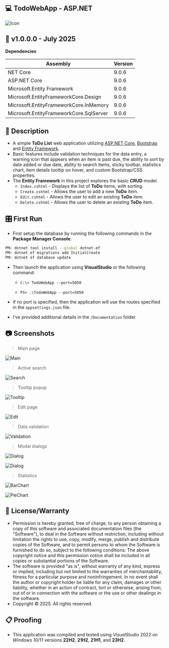 ## 💻 TodoWebApp - ASP.NET

![Icon](./Documentation/AppIcon.png)

## 📝 v1.0.0.0 - July 2025

**Dependencies**

| Assembly | Version |
| ---- | ---- |
| NET Core | 9.0.6 |
| ASP.NET Core | 9.0.6 |
| Microsoft.Entity Framework | 9.0.6 |
| Microsoft.EntityFrameworkCore.Design | 9.0.6 |
| Microsoft.EntityFrameworkCore.InMemory | 9.0.6 |
| Microsoft.EntityFrameworkCore.SqlServer | 9.0.6 |

## 📰 Description
- A simple **ToDo List** web application utilizing [ASP.NET Core](https://dotnet.microsoft.com/en-us/apps/aspnet), [Bootstrap](https://getbootstrap.com/docs/5.3/getting-started/introduction) and [Entity Framework](https://learn.microsoft.com/en-us/aspnet/entity-framework).
- Basic features include validation techniques for the data entry, a warning icon that appears when an item is past due, the ability to sort by date added or due date, ability to search items, sticky toolbar, statistics chart, item details tooltip on hover, and custom Bootstrap/CSS properties.
- The **Entity Framework** in this project explores the basic **CRUD** model.
    - `Index.cshtml` - Displays the list of **ToDo** items, with sorting.
	- `Create.cshtml` - Allows the user to add a new **ToDo** item.
	- `Edit.cshtml` - Allows the user to edit an existing **ToDo** item.
	- `Delete.cshtml` - Allows the user to delete an existing **ToDo** item.

## 🎛️ First Run

- First setup the database by running the following commands in the **Package Manager Console**:

```bash
PM> dotnet tool install --global dotnet-ef
PM> dotnet ef migrations add InitialCreate
PM> dotnet ef database update
```

- Then launch the application using **VisualStudio** or the following command:

	- `C:\> TodoWebApp --port=5050`

	- `PS> .\TodoWebApp --port=5050`

- If no port is specified, then the application will use the routes specified in the `appsettings.json` file.

- I've provided additional details in the `/Documentation` folder.

## 📷 Screenshots

> Main page

![Main](./Documentation/Screenshot3.png)

> Active search

![Search](./Documentation/Screenshot4.png)

> Tooltip popup

![Tooltip](./Documentation/Screenshot5.png)

> Edit page

![Edit](./Documentation/Screenshot6.png)

> Data validation

![Validation](./Documentation/Screenshot7.png)

> Modal dialogs

![Dialog](./Documentation/Screenshot8.png)

![Dialog](./Documentation/Screenshot9.png)

> Statistics

![BarChart](./Documentation/Screenshot10.png)

![PieChart](./Documentation/Screenshot11.png)

## 🧾 License/Warranty
* Permission is hereby granted, free of charge, to any person obtaining a copy of this software and associated documentation files (the "Software"), to deal in the Software without restriction, including without limitation the rights to use, copy, modify, merge, publish and distribute copies of the Software, and to permit persons to whom the Software is furnished to do so, subject to the following conditions: The above copyright notice and this permission notice shall be included in all copies or substantial portions of the Software.
* The software is provided "as is", without warranty of any kind, express or implied, including but not limited to the warranties of merchantability, fitness for a particular purpose and noninfringement. In no event shall the author or copyright holder be liable for any claim, damages or other liability, whether in an action of contract, tort or otherwise, arising from, out of or in connection with the software or the use or other dealings in the software.
* Copyright © 2025. All rights reserved.

## 📋 Proofing
* This application was compiled and tested using *VisualStudio* 2022 on *Windows 10/11* versions **22H2**, **21H2**, **21H1**, and **23H2**.

